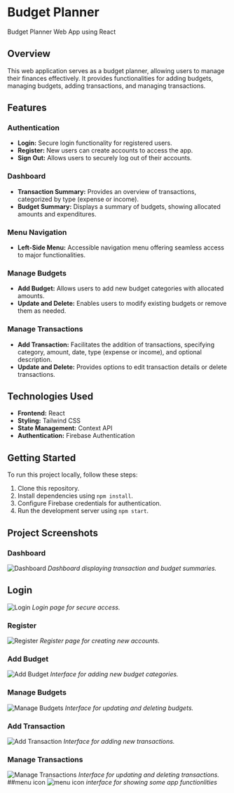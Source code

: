 # Budget Planner

Budget Planner Web App using React

## Overview
This web application serves as a budget planner, allowing users to manage their finances effectively. It provides functionalities for adding budgets, managing budgets, adding transactions, and managing transactions.

## Features
### Authentication
- **Login:** Secure login functionality for registered users.
- **Register:** New users can create accounts to access the app.
- **Sign Out:** Allows users to securely log out of their accounts.

### Dashboard
- **Transaction Summary:** Provides an overview of transactions, categorized by type (expense or income).
- **Budget Summary:** Displays a summary of budgets, showing allocated amounts and expenditures.

### Menu Navigation
- **Left-Side Menu:** Accessible navigation menu offering seamless access to major functionalities.

### Manage Budgets
- **Add Budget:** Allows users to add new budget categories with allocated amounts.
- **Update and Delete:** Enables users to modify existing budgets or remove them as needed.

### Manage Transactions
- **Add Transaction:** Facilitates the addition of transactions, specifying category, amount, date, type (expense or income), and optional description.
- **Update and Delete:** Provides options to edit transaction details or delete transactions.

## Technologies Used
- **Frontend:** React
- **Styling:** Tailwind CSS
- **State Management:** Context API
- **Authentication:** Firebase Authentication

## Getting Started
To run this project locally, follow these steps:

1. Clone this repository.
2. Install dependencies using `npm install`.
3. Configure Firebase credentials for authentication.
4. Run the development server using `npm start`.

## Project Screenshots
### Dashboard
![Dashboard](./screenshots/Dashboard.PNG)
*Dashboard displaying transaction and budget summaries.*

## Login
![Login](./screenshots/singin.PNG)
*Login page for secure access.*
### Register
![Register](./screenshots/regester.PNG)
*Register page for creating new accounts.*
### Add Budget
![Add Budget](./screenshots/addbudget.PNG)
*Interface for adding new budget categories.*
### Manage Budgets
![Manage Budgets](./screenshots/managebudgets.PNG)
*Interface for updating and deleting budgets.*
### Add Transaction
![Add Transaction](./screenshots/addtransaction.PNG)
*Interface for adding new transactions.*
### Manage Transactions
![Manage Transactions](./screenshots/managetransactions.PNG)
*Interface for updating and deleting transactions.*
##menu icon
![menu icon](./screenshots/Menu.PNG)
*interface for showing some app functionlities*